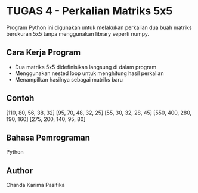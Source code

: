 
# TUGAS 4 - Perkalian Matriks 5x5

Program Python ini digunakan untuk melakukan perkalian dua buah matriks berukuran 5x5 tanpa menggunakan library seperti numpy.

## Cara Kerja Program
- Dua matriks 5x5 didefinisikan langsung di dalam program
- Menggunakan nested loop untuk menghitung hasil perkalian
- Menampilkan hasilnya sebagai matriks baru

## Contoh 
[110, 80, 56, 38, 32]
[95, 70, 48, 32, 25]
[55, 30, 32, 28, 45]
[550, 400, 280, 190, 160]
[275, 200, 140, 95, 80]


## Bahasa Pemrograman
Python

## Author
Chanda Karima Pasifika


